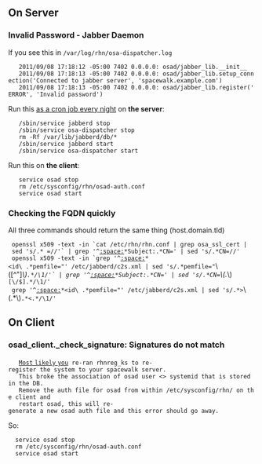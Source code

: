 On Server
---------

### Invalid Password - Jabber Daemon

If you see this in `/var/log/rhn/osa-dispatcher.log`

`   2011/09/08 17:18:12 -05:00 7402 0.0.0.0: osad/jabber_lib.__init__`  
`   2011/09/08 17:18:13 -05:00 7402 0.0.0.0: osad/jabber_lib.setup_connection('Connected to jabber server', 'spacewalk.example.com')`  
`   2011/09/08 17:18:13 -05:00 7402 0.0.0.0: osad/jabber_lib.register('ERROR', 'Invalid password')`

Run this [as a cron job every
night](https://www.redhat.com/archives/spacewalk-list/2010-September/msg00078.html)
on **the server**:

`   /sbin/service jabberd stop`  
`   /sbin/service osa-dispatcher stop`  
`   rm -Rf /var/lib/jabberd/db/*`  
`   /sbin/service jabberd start`  
`   /sbin/service osa-dispatcher start`

Run this on **the client**:

`   service osad stop`  
`   rm /etc/sysconfig/rhn/osad-auth.conf`  
`   service osad start`

### Checking the FQDN quickly

All three commands should return the same thing (host.domain.tld)

``  openssl x509 -text -in `cat /etc/rhn/rhn.conf | grep osa_ssl_cert | sed 's/.* =//'` | grep '^ ``[`:space:`](:space: "wikilink")`*Subject:.*CN=' | sed 's/.*CN=//' `  
``  openssl x509 -text -in `grep '^ ``[`:space:`](:space: "wikilink")`*<id\ .*pemfile="' /etc/jabberd/c2s.xml | sed 's/.*pemfile="`\\([^"]*\\)`` .*/\1/'` | grep '^ ``[`:space:`](:space: "wikilink")`*Subject:.*CN=' | sed 's/.*CN=`\\(.*\\)`[\/$].*/\1/'`  
` grep '^`[`:space:`](:space: "wikilink")`*<id\ .*pemfile="' /etc/jabberd/c2s.xml | sed 's/.*>`\\(.*\\)`.*<.*/\1/'`

On Client
---------

### osad\_client.\_check\_signature: Signatures do not match

`   `[`Most` `likely`
`you`](http://markmail.org/message/nf2hjjlcykzu6uqk#query:+page:1+mid:upgpa2j4sqnpw6z4+state:results)` re-ran rhnreg_ks to re-register the system to your spacewalk server. `  
`   This broke the association of osad user <> systemid that is stored in the DB. `  
`   Remove the auth file for osad from within /etc/sysconfig/rhn/ on the client and `  
`   restart osad, this will re-generate a new osad auth file and this error should go away.`

So:

`  service osad stop`  
`  rm /etc/sysconfig/rhn/osad-auth.conf`  
`  service osad start`

